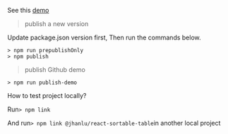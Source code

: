 See this [demo](https://jhanlu.github.io/react-sortTable/)

> publish a new version

Update package.json version first, Then run the commands below.
```shell
> npm run prepublishOnly
> npm publish
```

> publish Github demo

```shell
> npm run publish-demo
```

How to test project locally?

Run`> npm link`

And run`> npm link @jhanlu/react-sortable-table`in another local project